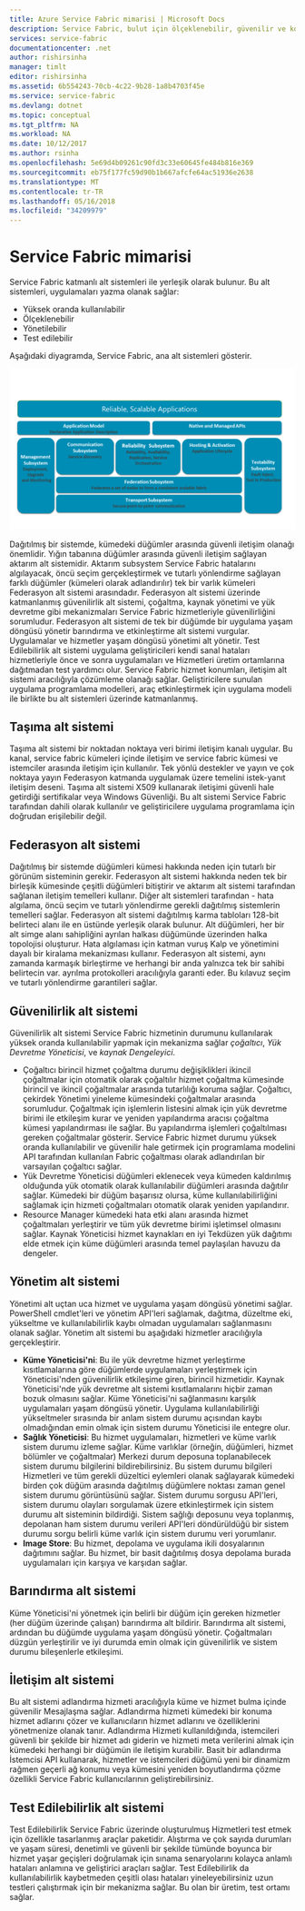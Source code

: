 ```yaml
---
title: Azure Service Fabric mimarisi | Microsoft Docs
description: Service Fabric, bulut için ölçeklenebilir, güvenilir ve kolay yönetilen uygulamalar oluşturmak için kullanılan bir dağıtılmış sistemler platformudur. Bu makalede, Service Fabric mimarisi gösterilmektedir.
services: service-fabric
documentationcenter: .net
author: rishirsinha
manager: timlt
editor: rishirsinha
ms.assetid: 6b554243-70cb-4c22-9b28-1a8b4703f45e
ms.service: service-fabric
ms.devlang: dotnet
ms.topic: conceptual
ms.tgt_pltfrm: NA
ms.workload: NA
ms.date: 10/12/2017
ms.author: rsinha
ms.openlocfilehash: 5e69d4b09261c90fd3c33e60645fe484b816e369
ms.sourcegitcommit: eb75f177fc59d90b1b667afcfe64ac51936e2638
ms.translationtype: MT
ms.contentlocale: tr-TR
ms.lasthandoff: 05/16/2018
ms.locfileid: "34209979"
---
```

# <a name="service-fabric-architecture"></a>Service Fabric mimarisi
Service Fabric katmanlı alt sistemleri ile yerleşik olarak bulunur. Bu alt sistemleri, uygulamaları yazma olanak sağlar:

* Yüksek oranda kullanılabilir
* Ölçeklenebilir
* Yönetilebilir
* Test edilebilir

Aşağıdaki diyagramda, Service Fabric, ana alt sistemleri gösterir.

![Service Fabric mimarisi diyagramı](media/service-fabric-architecture/service-fabric-architecture.png)

Dağıtılmış bir sistemde, kümedeki düğümler arasında güvenli iletişim olanağı önemlidir. Yığın tabanına düğümler arasında güvenli iletişim sağlayan aktarım alt sistemidir. Aktarım subsystem Service Fabric hatalarını algılayacak, öncü seçim gerçekleştirmek ve tutarlı yönlendirme sağlayan farklı düğümler (kümeleri olarak adlandırılır) tek bir varlık kümeleri Federasyon alt sistemi arasındadır. Federasyon alt sistemi üzerinde katmanlanmış güvenilirlik alt sistemi, çoğaltma, kaynak yönetimi ve yük devretme gibi mekanizmaları Service Fabric hizmetleriyle güvenilirliğini sorumludur. Federasyon alt sistemi de tek bir düğümde bir uygulama yaşam döngüsü yönetir barındırma ve etkinleştirme alt sistemi vurgular. Uygulamalar ve hizmetler yaşam döngüsü yönetimi alt yönetir. Test Edilebilirlik alt sistemi uygulama geliştiricileri kendi sanal hataları hizmetleriyle önce ve sonra uygulamaları ve Hizmetleri üretim ortamlarına dağıtmadan test yardımcı olur. Service Fabric hizmet konumları, iletişim alt sistemi aracılığıyla çözümleme olanağı sağlar. Geliştiricilere sunulan uygulama programlama modelleri, araç etkinleştirmek için uygulama modeli ile birlikte bu alt sistemleri üzerinde katmanlanmış.

## <a name="transport-subsystem"></a>Taşıma alt sistemi
Taşıma alt sistemi bir noktadan noktaya veri birimi iletişim kanalı uygular. Bu kanal, service fabric kümeleri içinde iletişim ve service fabric kümesi ve istemciler arasında iletişim için kullanılır. Tek yönlü destekler ve yayın ve çok noktaya yayın Federasyon katmanda uygulamak üzere temelini istek-yanıt iletişim deseni. Taşıma alt sistemi X509 kullanarak iletişimi güvenli hale getirdiği sertifikalar veya Windows Güvenliği. Bu alt sistemi Service Fabric tarafından dahili olarak kullanılır ve geliştiricilere uygulama programlama için doğrudan erişilebilir değil.

## <a name="federation-subsystem"></a>Federasyon alt sistemi
Dağıtılmış bir sistemde düğümleri kümesi hakkında neden için tutarlı bir görünüm sisteminin gerekir. Federasyon alt sistemi hakkında neden tek bir birleşik kümesinde çeşitli düğümleri bitiştirir ve aktarım alt sistemi tarafından sağlanan iletişim temelleri kullanır. Diğer alt sistemleri tarafından - hata algılama, öncü seçim ve tutarlı yönlendirme gerekli dağıtılmış sistemlerin temelleri sağlar. Federasyon alt sistemi dağıtılmış karma tabloları 128-bit belirteci alanı ile en üstünde yerleşik olarak bulunur. Alt düğümleri, her bir alt simge alanı sahipliğini ayrılan halkası düğümünde üzerinden halka topolojisi oluşturur. Hata algılaması için katman vuruş Kalp ve yönetimini dayalı bir kiralama mekanizması kullanır. Federasyon alt sistemi, aynı zamanda karmaşık birleştirme ve herhangi bir anda yalnızca tek bir sahibi belirtecin var. ayrılma protokolleri aracılığıyla garanti eder. Bu kılavuz seçim ve tutarlı yönlendirme garantileri sağlar.

## <a name="reliability-subsystem"></a>Güvenilirlik alt sistemi
Güvenilirlik alt sistemi Service Fabric hizmetinin durumunu kullanılarak yüksek oranda kullanılabilir yapmak için mekanizma sağlar *çoğaltıcı*, *Yük Devretme Yöneticisi*, ve *kaynak Dengeleyici*.

* Çoğaltıcı birincil hizmet çoğaltma durumu değişiklikleri ikincil çoğaltmalar için otomatik olarak çoğaltılır hizmet çoğaltma kümesinde birincil ve ikincil çoğaltmalar arasında tutarlılığı koruma sağlar. Çoğaltıcı, çekirdek Yönetimi yineleme kümesindeki çoğaltmalar arasında sorumludur. Çoğaltmak için işlemlerin listesini almak için yük devretme birimi ile etkileşim kurar ve yeniden yapılandırma aracısı çoğaltma kümesi yapılandırması ile sağlar. Bu yapılandırma işlemleri çoğaltılması gereken çoğaltmalar gösterir. Service Fabric hizmet durumu yüksek oranda kullanılabilir ve güvenilir hale getirmek için programlama modelini API tarafından kullanılan Fabric çoğaltması olarak adlandırılan bir varsayılan çoğaltıcı sağlar.
* Yük Devretme Yöneticisi düğümleri eklenecek veya kümeden kaldırılmış olduğunda yük otomatik olarak kullanılabilir düğümleri arasında dağıtılır sağlar. Kümedeki bir düğüm başarısız olursa, küme kullanılabilirliğini sağlamak için hizmeti çoğaltmaları otomatik olarak yeniden yapılandırır.
* Resource Manager kümedeki hata etki alanı arasında hizmet çoğaltmaları yerleştirir ve tüm yük devretme birimi işletimsel olmasını sağlar. Kaynak Yöneticisi hizmet kaynakları en iyi Tekdüzen yük dağıtımı elde etmek için küme düğümleri arasında temel paylaşılan havuzu da dengeler.

## <a name="management-subsystem"></a>Yönetim alt sistemi
Yönetimi alt uçtan uca hizmet ve uygulama yaşam döngüsü yönetimi sağlar. PowerShell cmdlet'leri ve yönetim API'leri sağlamak, dağıtma, düzeltme eki, yükseltme ve kullanılabilirlik kaybı olmadan uygulamaları sağlanmasını olanak sağlar. Yönetim alt sistemi bu aşağıdaki hizmetler aracılığıyla gerçekleştirir.

* **Küme Yöneticisi'ni**: Bu ile yük devretme hizmet yerleştirme kısıtlamalarına göre düğümlerde uygulamaları yerleştirmek için Yöneticisi'nden güvenilirlik etkileşime giren, birincil hizmetidir. Kaynak Yöneticisi'nde yük devretme alt sistemi kısıtlamalarını hiçbir zaman bozuk olmasını sağlar. Küme Yöneticisi'ni sağlanmasını karşılık uygulamaları yaşam döngüsü yönetir. Uygulama kullanılabilirliği yükseltmeler sırasında bir anlam sistem durumu açısından kaybı olmadığından emin olmak için sistem durumu Yöneticisi ile entegre olur.
* **Sağlık Yöneticisi**: Bu hizmet uygulamaları, hizmetleri ve küme varlık sistem durumu izleme sağlar. Küme varlıklar (örneğin, düğümleri, hizmet bölümler ve çoğaltmalar) Merkezi durum deposuna toplanabilecek sistem durumu bilgilerini bildirebilirsiniz. Bu sistem durumu bilgileri Hizmetleri ve tüm gerekli düzeltici eylemleri olanak sağlayarak kümedeki birden çok düğüm arasında dağıtılmış düğümlere noktası zaman genel sistem durumu görüntüsünü sağlar. Sistem durumu sorgusu API'leri, sistem durumu olayları sorgulamak üzere etkinleştirmek için sistem durumu alt sisteminin bildirdiği. Sistem sağlığı deposunu veya toplanmış, depolanan ham sistem durumu verileri API'leri döndürüldüğü bir sistem durumu sorgu belirli küme varlık için sistem durumu veri yorumlanır.
* **Image Store**: Bu hizmet, depolama ve uygulama ikili dosyalarının dağıtımını sağlar. Bu hizmet, bir basit dağıtılmış dosya depolama burada uygulamaları için karşıya ve karşıdan sağlar.

## <a name="hosting-subsystem"></a>Barındırma alt sistemi
Küme Yöneticisi'ni yönetmek için belirli bir düğüm için gereken hizmetler (her düğüm üzerinde çalışan) barındırma alt bildirir. Barındırma alt sistemi, ardından bu düğümde uygulama yaşam döngüsü yönetir. Çoğaltmaları düzgün yerleştirilir ve iyi durumda emin olmak için güvenilirlik ve sistem durumu bileşenlerle etkileşimi.

## <a name="communication-subsystem"></a>İletişim alt sistemi
Bu alt sistemi adlandırma hizmeti aracılığıyla küme ve hizmet bulma içinde güvenilir Mesajlaşma sağlar. Adlandırma hizmeti kümedeki bir konuma hizmet adlarını çözer ve kullanıcıların hizmet adlarını ve özelliklerini yönetmenize olanak tanır. Adlandırma Hizmeti kullanıldığında, istemcileri güvenli bir şekilde bir hizmet adı giderin ve hizmeti meta verilerini almak için kümedeki herhangi bir düğümün ile iletişim kurabilir. Basit bir adlandırma İstemcisi API kullanarak, hizmetler ve istemcileri düğümü yeni bir dinamizm rağmen geçerli ağ konumu veya kümesini yeniden boyutlandırma çözme özellikli Service Fabric kullanıcılarının geliştirebilirsiniz.

## <a name="testability-subsystem"></a>Test Edilebilirlik alt sistemi
Test Edilebilirlik Service Fabric üzerinde oluşturulmuş Hizmetleri test etmek için özellikle tasarlanmış araçlar paketidir. Alıştırma ve çok sayıda durumları ve yaşam süresi, denetimli ve güvenli bir şekilde tümünde boyunca bir hizmet yaşar geçişleri doğrulamak için sınama senaryolarını kolayca anlamlı hataları anlamına ve geliştirici araçları sağlar. Test Edilebilirlik da kullanılabilirlik kaybetmeden çeşitli olası hataları yineleyebilirsiniz uzun testleri çalıştırmak için bir mekanizma sağlar. Bu olan bir üretim, test ortamı sağlar.

